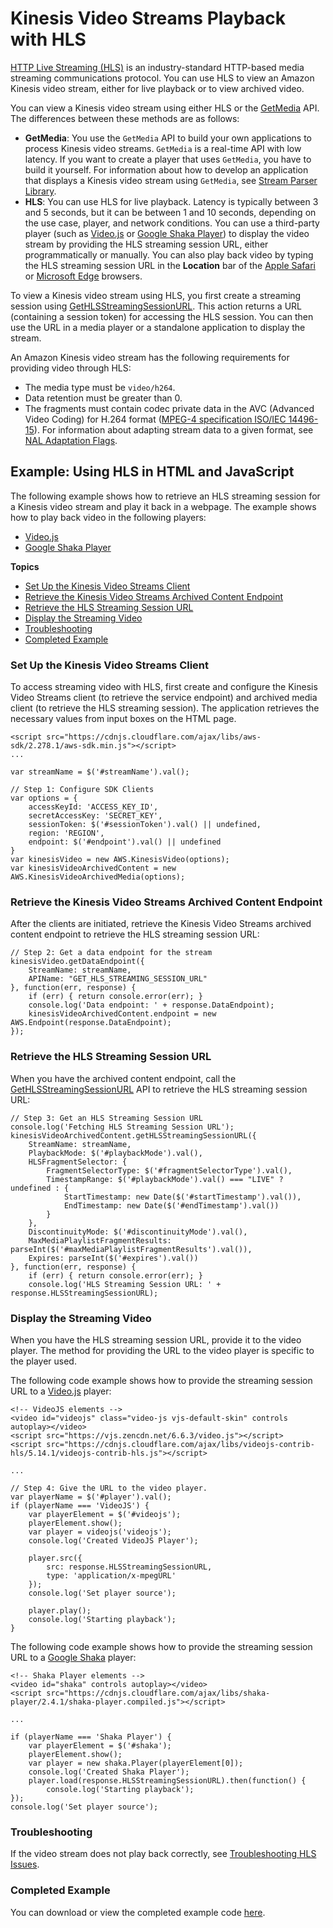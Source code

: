 # Kinesis Video Streams Playback with HLS<a name="how-hls"></a>

[HTTP Live Streaming \(HLS\)](https://en.wikipedia.org/wiki/HTTP_Live_Streaming) is an industry\-standard HTTP\-based media streaming communications protocol\. You can use HLS to view an Amazon Kinesis video stream, either for live playback or to view archived video\.

You can view a Kinesis video stream using either HLS or the [GetMedia](https://docs.aws.amazon.com/kinesisvideostreams/latest/dg/API_dataplane_GetMedia.html) API\. The differences between these methods are as follows:
+ **GetMedia**: You use the `GetMedia` API to build your own applications to process Kinesis video streams\. `GetMedia` is a real\-time API with low latency\. If you want to create a player that uses `GetMedia`, you have to build it yourself\. For information about how to develop an application that displays a Kinesis video stream using `GetMedia`, see [Stream Parser Library](parser-library.md)\.
+ **HLS**: You can use HLS for live playback\. Latency is typically between 3 and 5 seconds, but it can be between 1 and 10 seconds, depending on the use case, player, and network conditions\. You can use a third\-party player \(such as [Video\.js](https://github.com/videojs/video.js/) or [Google Shaka Player](https://github.com/google/shaka-player)\) to display the video stream by providing the HLS streaming session URL, either programmatically or manually\. You can also play back video by typing the HLS streaming session URL in the **Location** bar of the [Apple Safari](https://www.apple.com/safari/) or [Microsoft Edge](https://www.microsoft.com/en-us/windows/microsoft-edge) browsers\.

To view a Kinesis video stream using HLS, you first create a streaming session using [GetHLSStreamingSessionURL](https://docs.aws.amazon.com/kinesisvideostreams/latest/dg/API_reader_GetHLSStreamingSessionURL.html)\. This action returns a URL \(containing a session token\) for accessing the HLS session\. You can then use the URL in a media player or a standalone application to display the stream\. 

An Amazon Kinesis video stream has the following requirements for providing video through HLS:
+ The media type must be `video/h264`\.
+ Data retention must be greater than 0\.
+ The fragments must contain codec private data in the AVC \(Advanced Video Coding\) for H\.264 format \([MPEG\-4 specification ISO/IEC 14496\-15](https://www.iso.org/standard/55980.html)\)\. For information about adapting stream data to a given format, see [NAL Adaptation Flags](producer-reference-nal.md)\. 

## Example: Using HLS in HTML and JavaScript<a name="how-hls-ex1"></a>

The following example shows how to retrieve an HLS streaming session for a Kinesis video stream and play it back in a webpage\. The example shows how to play back video in the following players:
+ [Video\.js](https://github.com/videojs/video.js/) 
+ [Google Shaka Player](https://github.com/google/shaka-player)

**Topics**
+ [Set Up the Kinesis Video Streams Client](#how-hls-ex1-setup)
+ [Retrieve the Kinesis Video Streams Archived Content Endpoint](#how-hls-ex1-endpoint)
+ [Retrieve the HLS Streaming Session URL](#how-hls-ex1-session)
+ [Display the Streaming Video](#how-hls-ex1-display)
+ [Troubleshooting](#how-hls-ex1-ts)
+ [Completed Example](#how-hls-ex1-complete)

### Set Up the Kinesis Video Streams Client<a name="how-hls-ex1-setup"></a>

To access streaming video with HLS, first create and configure the Kinesis Video Streams client \(to retrieve the service endpoint\) and archived media client \(to retrieve the HLS streaming session\)\. The application retrieves the necessary values from input boxes on the HTML page\.

```
<script src="https://cdnjs.cloudflare.com/ajax/libs/aws-sdk/2.278.1/aws-sdk.min.js"></script>
...

var streamName = $('#streamName').val();

// Step 1: Configure SDK Clients
var options = {
    accessKeyId: 'ACCESS_KEY_ID',
    secretAccessKey: 'SECRET_KEY',
    sessionToken: $('#sessionToken').val() || undefined,
    region: 'REGION',
    endpoint: $('#endpoint').val() || undefined
}
var kinesisVideo = new AWS.KinesisVideo(options);
var kinesisVideoArchivedContent = new AWS.KinesisVideoArchivedMedia(options);
```

### Retrieve the Kinesis Video Streams Archived Content Endpoint<a name="how-hls-ex1-endpoint"></a>

After the clients are initiated, retrieve the Kinesis Video Streams archived content endpoint to retrieve the HLS streaming session URL:

```
// Step 2: Get a data endpoint for the stream
kinesisVideo.getDataEndpoint({
    StreamName: streamName,
    APIName: "GET_HLS_STREAMING_SESSION_URL"
}, function(err, response) {
    if (err) { return console.error(err); }
    console.log('Data endpoint: ' + response.DataEndpoint);
    kinesisVideoArchivedContent.endpoint = new AWS.Endpoint(response.DataEndpoint);
});
```

### Retrieve the HLS Streaming Session URL<a name="how-hls-ex1-session"></a>

When you have the archived content endpoint, call the [GetHLSStreamingSessionURL](https://docs.aws.amazon.com/kinesisvideostreams/latest/dg/API_reader_GetHLSStreamingSessionURL.html) API to retrieve the HLS streaming session URL:

```
// Step 3: Get an HLS Streaming Session URL
console.log('Fetching HLS Streaming Session URL');
kinesisVideoArchivedContent.getHLSStreamingSessionURL({
    StreamName: streamName,
    PlaybackMode: $('#playbackMode').val(),
    HLSFragmentSelector: {
        FragmentSelectorType: $('#fragmentSelectorType').val(),
        TimestampRange: $('#playbackMode').val() === "LIVE" ? undefined : {
            StartTimestamp: new Date($('#startTimestamp').val()),
            EndTimestamp: new Date($('#endTimestamp').val())
        }
    },
    DiscontinuityMode: $('#discontinuityMode').val(),
    MaxMediaPlaylistFragmentResults: parseInt($('#maxMediaPlaylistFragmentResults').val()),
    Expires: parseInt($('#expires').val())
}, function(err, response) {
    if (err) { return console.error(err); }
    console.log('HLS Streaming Session URL: ' + response.HLSStreamingSessionURL);
```

### Display the Streaming Video<a name="how-hls-ex1-display"></a>

When you have the HLS streaming session URL, provide it to the video player\. The method for providing the URL to the video player is specific to the player used\.

The following code example shows how to provide the streaming session URL to a [Video\.js](https://github.com/videojs/video.js/) player: 

```
<!-- VideoJS elements -->
<video id="videojs" class="video-js vjs-default-skin" controls autoplay></video>
<script src="https://vjs.zencdn.net/6.6.3/video.js"></script>
<script src="https://cdnjs.cloudflare.com/ajax/libs/videojs-contrib-hls/5.14.1/videojs-contrib-hls.js"></script>

...

// Step 4: Give the URL to the video player.
var playerName = $('#player').val();
if (playerName === 'VideoJS') {
    var playerElement = $('#videojs');
    playerElement.show();
    var player = videojs('videojs');
    console.log('Created VideoJS Player');
    
    player.src({
        src: response.HLSStreamingSessionURL,
        type: 'application/x-mpegURL'
    });
    console.log('Set player source');
    
    player.play();
    console.log('Starting playback');
}
```

The following code example shows how to provide the streaming session URL to a [Google Shaka](https://github.com/google/shaka-player) player: 

```
<!-- Shaka Player elements -->
<video id="shaka" controls autoplay></video>
<script src="https://cdnjs.cloudflare.com/ajax/libs/shaka-player/2.4.1/shaka-player.compiled.js"></script>
                
...

if (playerName === 'Shaka Player') {
    var playerElement = $('#shaka');
    playerElement.show();
    var player = new shaka.Player(playerElement[0]);
    console.log('Created Shaka Player');
    player.load(response.HLSStreamingSessionURL).then(function() {
        console.log('Starting playback');
});
console.log('Set player source');
```

### Troubleshooting<a name="how-hls-ex1-ts"></a>

If the video stream does not play back correctly, see [Troubleshooting HLS Issues](troubleshooting.md#troubleshooting-hls)\.

### Completed Example<a name="how-hls-ex1-complete"></a>

You can download or view the completed example code [here](https://github.com/aws-samples/amazon-kinesis-video-streams-hls-viewer/blob/master/index.html)\.